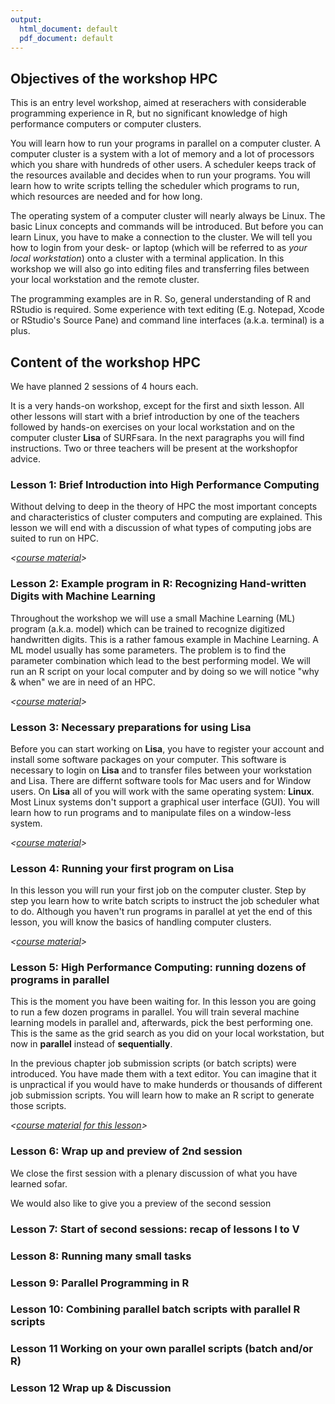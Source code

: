 ```yaml
---
output:
  html_document: default
  pdf_document: default
---
```

## Objectives of the workshop HPC

This is an entry level workshop, aimed at reserachers with considerable programming experience in R, but no significant knowledge of high performance computers or computer clusters.

You will learn how to run your programs in parallel on a computer cluster. A computer cluster is a system with a lot of memory and a lot of processors which you share with hundreds of other users. A scheduler keeps track of the resources available and decides when to run your programs. You will learn how to write scripts telling the scheduler which programs to run, which resources are needed and for how long.

The operating system of a computer cluster will nearly always be Linux. The basic Linux concepts and commands will be introduced. But before you can learn Linux, you have to make a connection to the cluster. We will tell you how to login from your desk- or laptop (which will be referred to as _your local workstation_) onto a cluster with a terminal application. In this workshop we will also go into editing files and transferring files between your local workstation and the remote cluster.

The programming examples are in R. So, general understanding of R and RStudio is required. Some experience with text editing (E.g. Notepad, Xcode or RStudio's Source Pane) and command line interfaces (a.k.a. terminal) is a plus.

## Content of the workshop HPC

We have planned 2 sessions of 4 hours each. 

It is a very hands-on workshop, except for the first and sixth lesson. All other lessons will start with a brief introduction by one of the teachers followed by hands-on exercises on your local workstation and on the computer cluster **Lisa** of SURFsara. In the next paragraphs you will find instructions. Two or three teachers will be present at the workshopfor advice. 

### Lesson 1: Brief Introduction into High Performance Computing

Without delving to deep in the theory of HPC the most important concepts and characteristics of cluster computers and computing are explained. This lesson we will end  with a discussion of what types of computing jobs are suited to run on HPC.

_<[course material](./intro_hpc.md)>_

### Lesson 2: Example program in R: Recognizing Hand-written Digits with Machine Learning

Throughout the workshop we will use a small Machine Learning (ML) program (a.k.a. model) which can be trained to recognize digitized handwritten digits. This is a rather famous example in Machine Learning. A ML model usually has some parameters. The problem is to find the parameter combination which lead to the best performing model. We will run an R script on your local computer and by doing so we will notice "why & when" we are in need of an HPC.

_<[course material](./intro_svm.md)>_

### Lesson 3: Necessary preparations for using **Lisa**

Before you can start working on **Lisa**, you have to register your account and install some software packages on your computer. This software is necessary to login on **Lisa** and to transfer files between your workstation and Lisa. There are differnt software tools for Mac users and for Window users. On **Lisa** all of you will work with the same operating system: **Linux**. Most Linux systems don't support a graphical user interface (GUI). You will learn how to run programs and to manipulate files on a window-less system.

_<[course material](./preparations.md)>_

### Lesson 4: Running your first program on **Lisa**

In this lesson you will run your first job on the computer cluster. Step by step you learn how to write batch scripts to instruct the job scheduler what to do. Although you haven't run programs in parallel at yet the end of this lesson, you will know the basics of handling computer clusters.

_<[course material](./first_job_on_lisa.md)>_

### Lesson 5: High Performance Computing: running dozens of programs in parallel

This is the moment you have been waiting for. In this lesson you are going to run a few dozen programs in parallel. You will train several machine learning models in parallel and, afterwards, pick the best performing one. This is the same as the grid search as you did on your local workstation, but now in **parallel** instead of **sequentially**.

In the previous chapter job submission scripts (or batch scripts) were introduced. You have made them with a text editor. You can imagine that it is unpractical if you would have to make hunderds or thousands of different job submission scripts. You will learn how to make an R script to generate those scripts.

_<[course material for this lesson](./hpc_on_lisa.md)>_

### Lesson 6: Wrap up and preview of 2nd session

We close the first session with a plenary discussion of what you have learned sofar. 

We would also like to give you a preview of the second session

### Lesson 7: Start of second sessions: recap of lessons I to V

### Lesson 8: Running many small tasks

### Lesson 9: Parallel Programming in R

### Lesson 10: Combining parallel batch scripts with parallel R scripts

### Lesson 11 Working on your own parallel scripts (batch and/or R)

### Lesson 12 Wrap up & Discussion










